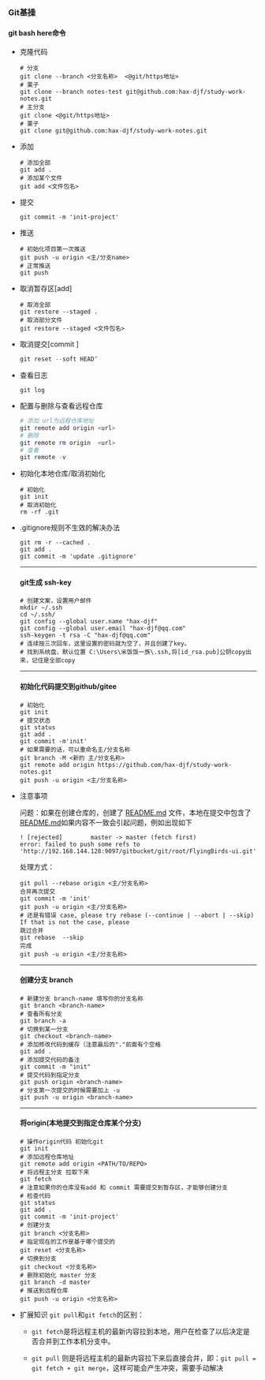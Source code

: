 ### Git基操

#### git bash here命令

- 克隆代码

  ```shell
  # 分支
  git clone --branch <分支名称>  <@git/https地址>
  # 栗子
  git clone --branch notes-test git@github.com:hax-djf/study-work-notes.git
  # 主分支
  git clone <@git/https地址>
  # 栗子
  git clone git@github.com:hax-djf/study-work-notes.git
  ```

- 添加

  ```
  # 添加全部
  git add .
  # 添加某个文件
  git add <文件包名>
  ```

- 提交

  ```shell
  git commit -m 'init-project'
  ```

- 推送

  ```shell
  # 初始化项目第一次推送
  git push -u origin <主/分支name>
  # 正常推送
  git push 
  ```

- 取消暂存区[add]

  ```shell
  # 取消全部
  git restore --staged .
  # 取消部分文件
  git restore --staged <文件包名>
  ```

- 取消提交[commit ]

  ```powershell
  git reset --soft HEAD^
  ```

- 查看日志

  ```shell
  git log
  ```

- 配置与删除与查看远程仓库

  ```powershell
  # 添加 url为远程仓库地址
  git remote add origin <url> 
  # 删除
  git remote rm origin  <url> 
  # 查看
  git remote -v 
  ```

- 初始化本地仓库/取消初始化

  ```shell
  # 初始化
  git init
  # 取消初始化
  rm -rf .git
  ```

- .gitignore规则不生效的解决办法

  ```shell
  git rm -r --cached .
  git add .
  git commit -m 'update .gitignore'
  ```

  ------

  #### git生成 ssh-key

  ```shell
  # 创建文案，设置用户邮件
  mkdir ~/.ssh
  cd ~/.ssh/
  git config --global user.name "hax-djf"
  git config --global user.email "hax-djf@qq.com"
  ssh-keygen -t rsa -C "hax-djf@qq.com"
  # 连续按三次回车，这里设置的密码就为空了，并且创建了key。
  # 找到系统盘，默认位置 C:\Users\米饭饭一族\.ssh,将[id_rsa.pub]公钥copy出来，记住是全部copy 
  ```

  ------

  #### 初始化代码提交到github/gitee

  ```shell
  # 初始化
  git init
  # 提交状态
  git status
  git add .
  git commit -m'init'
  # 如果需要的话，可以重命名主/分支名称
  git branch -M <新的 主/分支名称>
  git remote add origin https://github.com/hax-djf/study-work-notes.git
  git push -u origin <主/分支名称>
  ```

- 注意事项

  问题：如果在创建仓库的，创建了 [README.md](https://github.com/hax-djf/study-work-notes/blob/main/README.md) 文件，本地在提交中包含了 [README.md](https://github.com/hax-djf/study-work-notes/blob/main/README.md)如果内容不一致会引起问题，例如出现如下

  ```shell
  ! [rejected]        master -> master (fetch first)
  error: failed to push some refs to 'http://192.168.144.128:9097/gitbucket/git/root/FlyingBirds-ui.git'
  ```

  处理方式：

  ```shell
  git pull --rebase origin <主/分支名称>
  合并再次提交
  git commit -m 'init'
  git push -u origin <主/分支名称>
  # 还是有错误 case, please try rebase (--continue | --abort | --skip) If that is not the case, please
  跳过合并
  git rebase  --skip
  完成
  git push -u origin <主/分支名称>
  ```

  ------

  #### 创建分支 branch 

  ```shell
  # 新建分支 branch-name 填写你的分支名称
  git branch <branch-name>
  # 查看所有分支
  git branch -a
  # 切换到某一分支
  git checkout <branch-name>
  # 添加修改代码到缓存（注意最后的"."前面有个空格
  git add .
  # 添加提交代码的备注
  git commit -m "init"
  # 提交代码到指定分支
  git push origin <branch-name> 
  # 分支第一次提交的时候需要加上 -u 
  git push -u origin <branch-name>
  ```

  ------

  #### 将origin(本地提交到指定仓库某个分支)

  ```shell
  # 操作origin代码 初始化git
  git init
  # 添加远程仓库地址
  git remote add origin <PATH/TO/REPO>
  # 将远程主分支 拉取下来 
  git fetch
  # 注意如果你的仓库没有add 和 commit 需要提交到暂存区，才能够创建分支
  # 检查代码
  git status 
  git add .
  git commit -m 'init-project'
  # 创建分支
  git branch <分支名称>
  # 指定现在的工作是基于哪个提交的
  git reset <分支名称>
  # 切换到分支
  git checkout <分支名称>
  # 删除初始化 master 分支
  git branch -d master
  # 推送到远程仓库
  git push -u origin <分支名称>
  ```

- 扩展知识 `git pull`和`git fetch`的区别：

  - `git fetch`是将远程主机的最新内容拉到本地，用户在检查了以后决定是否合并到工作本机分支中。

  -  `git pull` 则是将远程主机的最新内容拉下来后直接合并，即：`git pull = git fetch + git merge`，这样可能会产生冲突，需要手动解决 

  

  

